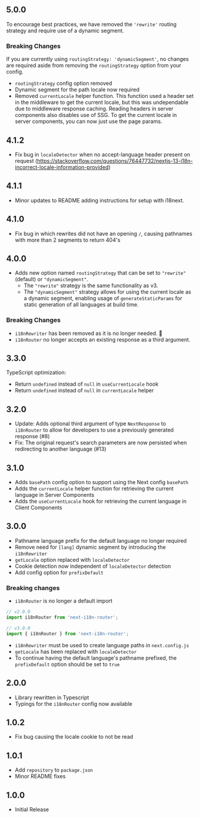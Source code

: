 ## 5.0.0

To encourage best practices, we have removed the `'rewrite'` routing strategy and require use of a dynamic segment.

### Breaking Changes

If you are currently using `routingStrategy: 'dynamicSegment'`, no changes are required aside from removing the `routingStrategy` option from your config.

- `routingStrategy` config option removed
- Dynamic segment for the path locale now required
- Removed `currentLocale` helper function. This function used a header set in the middleware to get the current locale, but this was undependable due to middleware response caching. Reading headers in server components also disables use of SSG. To get the current locale in server components, you can now just use the page params.

## 4.1.2

- Fix bug in `localeDetector` when no accept-language header present on request (https://stackoverflow.com/questions/76447732/nextjs-13-i18n-incorrect-locale-information-provided)

## 4.1.1

- Minor updates to README adding instructions for setup with i18next.

## 4.1.0

- Fix bug in which rewrites did not have an opening `/`, causing pathnames with more than 2 segments to return 404's

## 4.0.0

- Adds new option named `routingStrategy` that can be set to `"rewrite"` (default) or `"dynamicSegment"`.
  - The `"rewrite"` strategy is the same functionality as v3.
  - The `"dynamicSegment"` strategy allows for using the current locale as a dynamic segment, enabling usage of `generateStaticParams` for static generation of all languages at build time.

### Breaking Changes

- `i18nRewriter` has been removed as it is no longer needed. 🎉
- `i18nRouter` no longer accepts an existing response as a third argument.

## 3.3.0

TypeScript optimization:

- Return `undefined` instead of `null` in `useCurrentLocale` hook
- Return `undefined` instead of `null` in `currentLocale` helper

## 3.2.0

- Update: Adds optional third argument of type `NextResponse` to `i18nRouter` to allow for developers to use a previously generated response (#8)
- Fix: The original request's search parameters are now persisted when redirecting to another language (#13)

## 3.1.0

- Adds `basePath` config option to support using the Next config `basePath`
- Adds the `currentLocale` helper function for retrieving the current language in Server Components
- Adds the `useCurrentLocale` hook for retrieving the current language in Client Components

## 3.0.0

- Pathname language prefix for the default language no longer required
- Remove need for `[lang]` dynamic segment by introducing the `i18nRewriter`
- `getLocale` option replaced with `localeDetector`
- Cookie detection now independent of `localeDetector` detection
- Add config option for `prefixDefault`

### Breaking changes

- `i18nRouter` is no longer a default import

```js
// v2.0.0
import i18nRouter from 'next-i18n-router';

// v3.0.0
import { i18nRouter } from 'next-i18n-router';
```

- `i18nRewriter` must be used to create language paths in `next.config.js`
- `getLocale` has been replaced with `localeDetector`
- To continue having the default language's pathname prefixed, the `prefixDefault` option should be set to `true`

## 2.0.0

- Library rewritten in Typescript
- Typings for the `i18nRouter` config now available

## 1.0.2

- Fix bug causing the locale cookie to not be read

## 1.0.1

- Add `repository` to `package.json`
- Minor README fixes

## 1.0.0

- Initial Release
